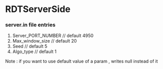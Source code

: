 # RDTServerSide

### server.in file entries 
1. Server_PORT_NUMBER   // default 4950
2. Max_window_size  // default 20
3. Seed   // default 5
4. Algo_type // default 1

Note : if you want to use default value of a param , writes null instead of it
